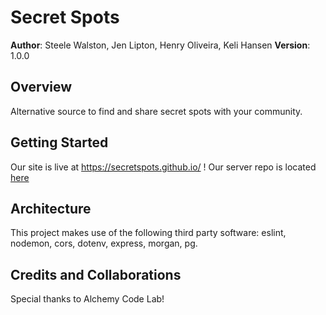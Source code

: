 # Secret Spots

**Author**: Steele Walston, Jen Lipton, Henry Oliveira, Keli Hansen
**Version**: 1.0.0

## Overview
Alternative source to find and share secret spots with your community. 


## Getting Started
Our site is live at https://secretspots.github.io/ ! Our server repo is located [here](https://github.com/SecretSpots/secret-spot-server)

## Architecture
This project makes use of the following third party software: eslint, nodemon, cors, dotenv, express, morgan, pg.

## Credits and Collaborations
Special thanks to Alchemy Code Lab!

